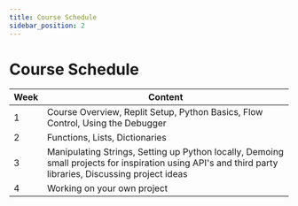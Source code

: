 ```yaml
---
title: Course Schedule
sidebar_position: 2
---
```


# Course Schedule

| Week | Content |
| ---- | ------- |
| 1    | Course Overview, Replit Setup, Python Basics, Flow Control, Using the Debugger |
| 2    | Functions, Lists, Dictionaries |
| 3    | Manipulating Strings, Setting up Python locally, Demoing small projects for inspiration using API's and third party libraries, Discussing project ideas |
| 4    | Working on your own project |